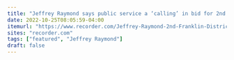 ```yaml
---
title: "Jeffrey Raymond says public service a ‘calling’ in bid for 2nd Franklin District seat"
date: 2022-10-25T08:05:59-04:00
itemurl: "https://www.recorder.com/Jeffrey-Raymond-2nd-Franklin-District-48514905"
sites: "recorder.com"
tags: ["featured", "Jeffrey Raymond"]
draft: false
---
```


